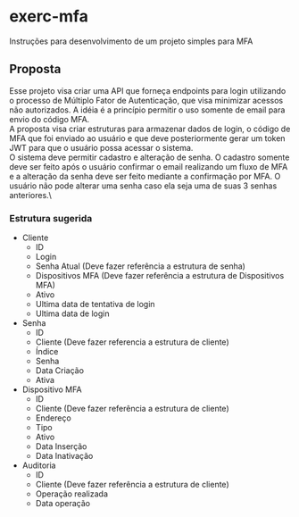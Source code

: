 # exerc-mfa
Instruções para desenvolvimento de um projeto simples para MFA

## Proposta
Esse projeto visa criar uma API que forneça endpoints para login utilizando o processo de Múltiplo Fator de Autenticação, que visa minimizar acessos não autorizados. A idéia é a princípio permitir o uso somente de email para envio do código MFA.\
A proposta visa criar estruturas para armazenar dados de login, o código de MFA que foi enviado ao usuário e que deve posteriormente gerar um token JWT para que o usuário possa acessar o sistema.\
O sistema deve permitir cadastro e alteração de senha. O cadastro somente deve ser feito após o usuário confirmar o email realizando um fluxo de MFA e a alteração da senha deve ser feito mediante a confirmação por MFA. O usuário não pode alterar uma senha caso ela seja uma de suas 3 senhas anteriores.\

### Estrutura sugerida
- Cliente
    - ID
    - Login
    - Senha Atual (Deve fazer referência a estrutura de senha)
    - Dispositivos MFA (Deve fazer referência a estrutura de Dispositivos MFA)
    - Ativo
    - Ultima data de tentativa de login
    - Ultima data de login
- Senha
    - ID
    - Cliente (Deve fazer referencia a estrutura de cliente)
    - Índice
    - Senha
    - Data Criação
    - Ativa
- Dispositivo MFA
    - ID
    - Cliente (Deve fazer referência a estrutura de cliente)
    - Endereço
    - Tipo
    - Ativo
    - Data Inserção
    - Data Inativação
- Auditoria
    - ID
    - Cliente (Deve fazer referência a estrutura de cliente)
    - Operação realizada
    - Data operação

